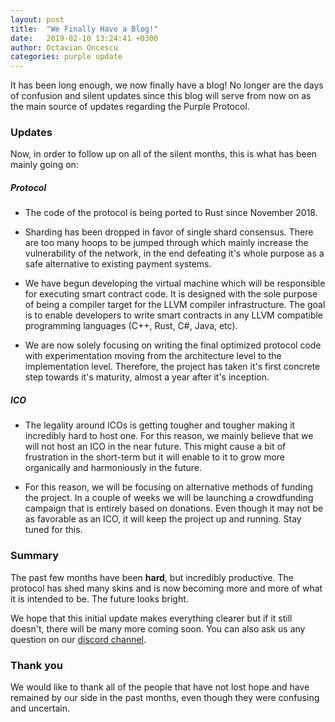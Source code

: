 ```yaml
---
layout: post
title:  "We Finally Have a Blog!"
date:   2019-02-10 13:24:41 +0300
author: Octavian Oncescu
categories: purple update
---
```

It has been long enough, we now finally have a blog! No longer are the days of confusion and silent updates since this blog will serve from now on as the main source of updates regarding the Purple Protocol.

### Updates

Now, in order to follow up on all of the silent months, this is what has been mainly going on:

##### Protocol

- The code of the protocol is being ported to Rust since November 2018.

- Sharding has been dropped in favor of single shard consensus. There are too many hoops to be jumped through which mainly increase the vulnerability of the network, in the end defeating it's whole purpose as a safe alternative to existing payment systems.

- We have begun developing the virtual machine which will be responsible for executing smart contract code. It is designed with the sole purpose of being a compiler target for the LLVM compiler infrastructure. The goal is to enable developers to write smart contracts in any LLVM compatible programming languages (C++, Rust, C#, Java, etc). 

- We are now solely focusing on writing the final optimized protocol code with experimentation moving from the architecture level to the implementation level. Therefore, the project has taken it's first concrete step towards it's maturity, almost a year after it's inception.

##### ICO
- The legality around ICOs is getting tougher and tougher making it incredibly hard to host one. For this reason, we mainly believe that we will not host an ICO in the near future. This might cause a bit of frustration in the short-term but it will enable to it to grow more organically and harmoniously in the future. 

- For this reason, we will be focusing on alternative methods of funding the project. In a couple of weeks we will be launching a crowdfunding campaign that is entirely based on donations. Even though it may not be as favorable as an ICO, it will keep the project up and running. Stay tuned for this.

### Summary
The past few months have been **hard**, but incredibly productive. The protocol has shed many skins and is now becoming more and more of what it is intended to be. The future looks bright.

We hope that this initial update makes everything clearer but if it still doesn't, there will be many more coming soon. You can also ask us any question on our [discord channel][discord].

### Thank you

We would like to thank all of the people that have not lost hope and have remained by our side in the past months, even though they were confusing and uncertain.

[discord]: https://discord.gg/5ZVZnKd
